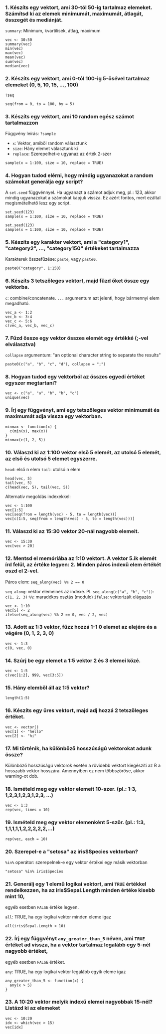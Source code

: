 ### 1. Készíts egy vektort, ami 30-tól 50-ig tartalmaz elemeket. Számítsd ki az elemek minimumát, maximumát, átlagát, összegét és mediánját.

`summary`: Minimum, kvartilisek, átlag, maximum

```{r}
vec <- 30:50
summary(vec)
min(vec)
max(vec)
mean(vec)
sum(vec)
median(vec)
```

### 2. Készíts egy vektort, ami 0-tól 100-ig 5-ösével tartalmaz elemeket (0, 5, 10, 15, ..., 100)

`?seq`

```{r}
seq(from = 0, to = 100, by = 5)
```

### 3. Készíts egy vektort, ami 10 random egész számot tartalmazzon

Függvény leírás: `?sample`

- `x`: Vektor, amiből random választunk
- `size`: Hány elemet választunk ki
- `replace`: Szerepelhet-e ugyanaz az érték 2-szer

```{r}
sample(x = 1:100, size = 10, replace = TRUE)
```

### 4. Hogyan tudod elérni, hogy mindig ugyanazokat a random számokat generálja egy script?

A `set.seed` függvénnyel. Ha ugyanazt a számot adjuk meg, pl.: 123, akkor mindig ugyanazokat a számokat kapjuk vissza. Ez azért fontos, mert ezáltal megismételhető lesz egy script.

```{r}
set.seed(123)
sample(x = 1:100, size = 10, replace = TRUE)

set.seed(123)
sample(x = 1:100, size = 10, replace = TRUE)
```

### 5. Készíts egy karakter vektort, ami a "category1", "category2", ..., "category150" értékeket tartalmazza

Karakterek összefűzése: `paste`, vagy `paste0`.

```{r}
paste0("category", 1:150)
```

### 6. Készíts 3 tetszőleges vektort, majd fűzd őket össze egy vektorba.

`c`: combine/concatenate. `...` argumentum azt jelenti, hogy bármennyi elem megadható.

```{r}
vec_a <- 1:2
vec_b <- 3:4
vec_c <- 5:6
c(vec_a, vec_b, vec_c)

```

### 7. Fűzd össze egy vektor összes elemét egy értékké (;-vel elválasztva)

`collapse` argumentum: "an optional character string to separate the results"

```{r}
paste0(c("a", "b", "c", "d"), collapse = ";")
```

### 8. Hogyan tudod egy vektorból az összes egyedi értéket egyszer megtartani?

```{r}
vec <- c("a", "a", "b", "b", "c")
unique(vec)

```

### 9. Írj egy függvényt, ami egy tetszőleges vektor minimumát és maximumát adja vissza egy vektorban.

```{r}
minmax <- function(x) {
  c(min(x), max(x))
}
minmax(c(1, 2, 5))
```


### 10. Válaszd ki az 1:100 vektor első 5 elemét, az utolsó 5 elemét, az első és utolsó 5 elemet egyszerre.

`head`: első n elem
`tail`: utolsó n elem

```{r}
head(vec, 5)
tail(vec, 5)
c(head(vec, 5), tail(vec, 5))
```

Alternatív megoldás indexekkel:

```{r}
vec <- 1:100
vec[1:5]
vec[seq(from = length(vec) - 5, to = length(vec))]
vec[c(1:5, seq(from = length(vec) - 5, to = length(vec)))]
```

### 11. Válaszd ki az 15:30 vektor 20-nál nagyobb elemeit.
```{r}
vec <- 15:30
vec[vec > 20]
```

### 12. Mentsd el memóriába az 1:10 vektort. A vektor 5.ik elemét írd felül, az értéke legyen: 2. Minden páros indexű elem értékét oszd el 2-vel.

Páros elem: `seq_along(vec) %% 2 == 0`

`seq_along`: vektor elemeinek az indexe. Pl. `seq_along(c("a", "b", "c"))`: `c(1, 2, 3)`
`%%`: maradékos osztás (modulo)
`ifelse`: vektorizált elágazás

```{r}
vec <- 1:10
vec[5] <- 2
ifelse(seq_along(vec) %% 2 == 0, vec / 2, vec)
```

### 13. Adott az 1:3 vektor, fűzz hozzá 1-1 0 elemet az elejére és a végére (0, 1, 2, 3, 0)
```{r}
vec <- 1:3
c(0, vec, 0)
```

### 14. Szúrj be egy elemet a 1:5 vektor 2 és 3 elemei közé.
```{r}
vec <- 1:5
c(vec[1:2], 999, vec[3:5])
```


### 15. Hány elemből áll az 1:5 vektor?
```{r}
length(1:5)
```

### 16. Készíts egy üres vektort, majd adj hozzá 2 tetszőleges értéket.
```{r}
vec <- vector()
vec[1] <- "hello"
vec[2] <- "hi"
```

### 17. Mi történik, ha különböző hosszúságú vektorokat adunk össze?

Különböző hosszúságú vektorok esetén a rövidebb vektort kiegészíti az R a hosszabb vektor hosszára. Amennyiben ez nem többszöröse, akkor warning-ot dob.

### 18. Ismételd meg egy vektor elemeit 10-szer. (pl.: 1:3, 1,2,3,1,2,3,1,2,3, ...)

```{r}
vec <- 1:3
rep(vec, times = 10)
```

### 19. Ismételd meg egy vektor elemenként 5-ször. (pl.: 1:3, 1,1,1,1,1,2,2,2,2,2,...)

```{r}
rep(vec, each = 10)
```

### 20. Szerepel-e a "setosa" az iris$Species vektorban?

`%in%` operátor: szerepelnek-e egy vektor értékei egy másik vektorban

```{r}
"setosa" %in% iris$Species
```

### 21. Generálj egy 1 elemű logikai vektort, ami `TRUE` értékkel rendelkezzen, ha az iris$Sepal.Length minden értéke kisebb mint 10, 
egyéb esetben `FALSE` értéke legyen.

`all`: TRUE, ha egy logikai vektor minden eleme igaz

```{r}
all(iris$Sepal.Length < 10)
```

### 22. Írj egy függvényt `any_greater_than_5` néven, ami `TRUE` értéket ad vissza, ha a vektor tartalmaz legalább egy 5-nél nagyobb értéket, 
egyéb esetben `FALSE` értéket.

`any`: TRUE, ha egy logikai vektor legalább egyik eleme igaz

```{r}
any_greater_than_5 <- function(x) {
  any(x > 5)
}
```

### 23. A 10:20 vektor melyik indexű elemei nagyobbak 15-nél? Listázd ki az elemeket

```{r}
vec <- 10:20
idx <- which(vec > 15)
vec[idx]
```
